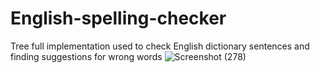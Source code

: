 # English-spelling-checker
Tree full implementation used to check English dictionary sentences and finding suggestions for wrong words
![Screenshot (278)](https://user-images.githubusercontent.com/84376570/132785839-846a8292-ad89-45bc-92a4-a36cdf09d10d.png)
